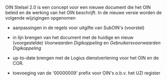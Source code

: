 OIN Stelsel 2.0 is een concept voor een nieuwe document die het OIN beleid en de werking van het OIN beschrijft. In de nieuwe versie worden de volgende wijzigingen opgenomen

- aanpassingen in de regels voor uitgifte van SubOIN's (voorstel)

- in lijn brengen van het document met de huidige en nieuw (voorgestelde) *Voorwaarden Digikoppeling* en *Gebruikersvoorwaarden Digikoppeling*

- up-to-date brengen met de Logius dienstverlening voor het OIN en de COR.

- toevoeging van de '00000009' prefix voor OIN's o.b.v. het UZI register